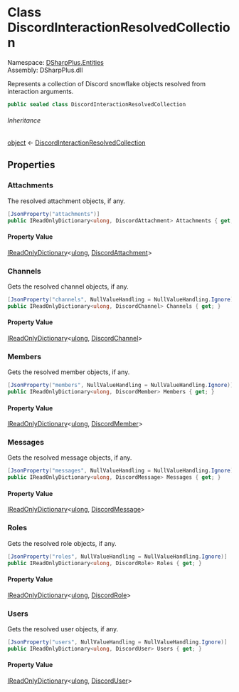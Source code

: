 # Class DiscordInteractionResolvedCollection

Namespace: [DSharpPlus.Entities](DSharpPlus.Entities.md)  
Assembly: DSharpPlus.dll

Represents a collection of Discord snowflake objects resolved from interaction arguments.

```csharp
public sealed class DiscordInteractionResolvedCollection
```

###### Inheritance

[object](https://learn.microsoft.com/dotnet/api/system.object) ← 
[DiscordInteractionResolvedCollection](DSharpPlus.Entities.DiscordInteractionResolvedCollection.md)

## Properties

### <a id="DSharpPlus_Entities_DiscordInteractionResolvedCollection_Attachments"></a>Attachments

The resolved attachment objects, if any.

```csharp
[JsonProperty("attachments")]
public IReadOnlyDictionary<ulong, DiscordAttachment> Attachments { get; }
```

#### Property Value

[IReadOnlyDictionary](https://learn.microsoft.com/dotnet/api/system.collections.generic.ireadonlydictionary\-2)<[ulong](https://learn.microsoft.com/dotnet/api/system.uint64), [DiscordAttachment](DSharpPlus.Entities.DiscordAttachment.md)\>

### <a id="DSharpPlus_Entities_DiscordInteractionResolvedCollection_Channels"></a>Channels

Gets the resolved channel objects, if any.

```csharp
[JsonProperty("channels", NullValueHandling = NullValueHandling.Ignore)]
public IReadOnlyDictionary<ulong, DiscordChannel> Channels { get; }
```

#### Property Value

[IReadOnlyDictionary](https://learn.microsoft.com/dotnet/api/system.collections.generic.ireadonlydictionary\-2)<[ulong](https://learn.microsoft.com/dotnet/api/system.uint64), [DiscordChannel](DSharpPlus.Entities.DiscordChannel.md)\>

### <a id="DSharpPlus_Entities_DiscordInteractionResolvedCollection_Members"></a>Members

Gets the resolved member objects, if any.

```csharp
[JsonProperty("members", NullValueHandling = NullValueHandling.Ignore)]
public IReadOnlyDictionary<ulong, DiscordMember> Members { get; }
```

#### Property Value

[IReadOnlyDictionary](https://learn.microsoft.com/dotnet/api/system.collections.generic.ireadonlydictionary\-2)<[ulong](https://learn.microsoft.com/dotnet/api/system.uint64), [DiscordMember](DSharpPlus.Entities.DiscordMember.md)\>

### <a id="DSharpPlus_Entities_DiscordInteractionResolvedCollection_Messages"></a>Messages

Gets the resolved message objects, if any.

```csharp
[JsonProperty("messages", NullValueHandling = NullValueHandling.Ignore)]
public IReadOnlyDictionary<ulong, DiscordMessage> Messages { get; }
```

#### Property Value

[IReadOnlyDictionary](https://learn.microsoft.com/dotnet/api/system.collections.generic.ireadonlydictionary\-2)<[ulong](https://learn.microsoft.com/dotnet/api/system.uint64), [DiscordMessage](DSharpPlus.Entities.DiscordMessage.md)\>

### <a id="DSharpPlus_Entities_DiscordInteractionResolvedCollection_Roles"></a>Roles

Gets the resolved role objects, if any.

```csharp
[JsonProperty("roles", NullValueHandling = NullValueHandling.Ignore)]
public IReadOnlyDictionary<ulong, DiscordRole> Roles { get; }
```

#### Property Value

[IReadOnlyDictionary](https://learn.microsoft.com/dotnet/api/system.collections.generic.ireadonlydictionary\-2)<[ulong](https://learn.microsoft.com/dotnet/api/system.uint64), [DiscordRole](DSharpPlus.Entities.DiscordRole.md)\>

### <a id="DSharpPlus_Entities_DiscordInteractionResolvedCollection_Users"></a>Users

Gets the resolved user objects, if any.

```csharp
[JsonProperty("users", NullValueHandling = NullValueHandling.Ignore)]
public IReadOnlyDictionary<ulong, DiscordUser> Users { get; }
```

#### Property Value

[IReadOnlyDictionary](https://learn.microsoft.com/dotnet/api/system.collections.generic.ireadonlydictionary\-2)<[ulong](https://learn.microsoft.com/dotnet/api/system.uint64), [DiscordUser](DSharpPlus.Entities.DiscordUser.md)\>

